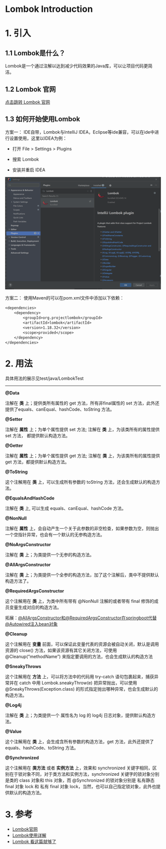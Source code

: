 # Lombok Introduction

# 1. 引入

## 1.1 Lombok是什么？


Lombok是一个通过注解以达到减少代码效果的Java库，可以让项目代码更简洁。

## 1.2 Lombok 官网

[点击跳转 Lombok 官网](https://projectlombok.org/)

## 1.3 如何开始使用Lombok

方案一： IDE自带，Lombok与IntelliJ IDEA，Eclipse等ide兼容，可以在ide中进行设置使用，这里以IDEA为例：

- 打开 File > Settings > Plugins

- 搜索 Lombok

- 安装并重启 IDEA

![img.png](img.png)

方案二： 使用Maven的可以在pom.xml文件中添加以下依赖：
```
<dependencies>
	<dependency>
		<groupId>org.projectlombok</groupId>
		<artifactId>lombok</artifactId>
		<version>1.18.32</version>
		<scope>provided</scope>
	</dependency>
</dependencies>
```

# 2. 用法
具体用法的展示见test/java/LombokTest

---
**@Data**

注解在 **类** 上；提供类所有属性的 get 方法，所有非final属性的 set 方法，此外还提供了equals、canEqual、hashCode、toString 方法。

**@Setter**

注解在 **属性** 上；为单个属性提供 set 方法; 注解在 **类** 上，为该类所有的属性提供 set 方法， 都提供默认构造方法。

**@Getter**

注解在 **属性** 上；为单个属性提供 get 方法; 注解在 **类** 上，为该类所有的属性提供 get 方法，都提供默认构造方法。

**@ToString**

这个注解用在 **类** 上，可以生成所有参数的 toString 方法，还会生成默认的构造方法。

**@EqualsAndHashCode**

注解在 **类** 上, 可以生成 equals、canEqual、hashCode 方法。

**@NonNull**

注解在 **属性** 上，会自动产生一个关于此参数的非空检查，如果参数为空，则抛出一个空指针异常，也会有一个默认的无参构造方法。

**@NoArgsConstructor**

注解在 **类** 上；为类提供一个无参的构造方法。

**@AllArgsConstructor**

注解在 **类** 上；为类提供一个全参的构造方法，加了这个注解后，类中不提供默认构造方法了。

**@RequiredArgsConstructor**

这个注解用在 **类** 上，为类中所有带有 @NonNull 注解的或者带有 final 修饰的成员变量生成对应的构造方法。

拓展：[@AllArgsConstructor和@RequiredArgsConstructor在springboot代替@Autowired注入bean对象](https://blog.csdn.net/xueyijin/article/details/124618309?ops_request_misc=%257B%2522request%255Fid%2522%253A%2522171212943116800182138608%2522%252C%2522scm%2522%253A%252220140713.130102334.pc%255Fall.%2522%257D&request_id=171212943116800182138608&biz_id=0&utm_medium=distribute.pc_search_result.none-task-blog-2~all~first_rank_ecpm_v1~rank_v31_ecpm-8-124618309-null-null.142^v100^pc_search_result_base3&utm_term=%40RequiredArgsConstructor&spm=1018.2226.3001.4187)

**@Cleanup**

这个注解用在 **变量** 前面，可以保证此变量代表的资源会被自动关闭，默认是调用资源的 close() 方法，如果该资源有其它关闭方法，可使用 @Cleanup(“methodName”) 来指定要调用的方法，也会生成默认的构造方法

**@SneakyThrows**

这个注解用在 **方法** 上，可以将方法中的代码用 try-catch 语句包裹起来，捕获异常并在 catch 中用 Lombok.sneakyThrow(e) 把异常抛出，可以使用 @SneakyThrows(Exception.class) 的形式指定抛出哪种异常，也会生成默认的构造方法。

**@Log4j**

注解在 **类** 上；为类提供一个 属性名为 log 的 log4j 日志对象，提供默认构造方法。

**@Value**

这个注解用在 **类** 上，会生成含所有参数的构造方法，get 方法，此外还提供了equals、hashCode、toString 方法。

**@Synchronized**

这个注解用在 **类方法** 或者 **实例方法** 上，效果和 synchronized 关键字相同，区别在于锁对象不同，对于类方法和实例方法，synchronized 关键字的锁对象分别是类的 class 对象和 this 对象，而 @Synchronized 的锁对象分别是 私有静态 final 对象 lock 和 私有 final 对象 lock，当然，也可以自己指定锁对象，此外也提供默认的构造方法。

# 3. 参考
- [Lombok官网](https://projectlombok.org/)
- [Lombok使用详解](https://blog.csdn.net/u010695794/article/details/70441432?ops_request_misc=%257B%2522request%255Fid%2522%253A%2522171213099216800226538034%2522%252C%2522scm%2522%253A%252220140713.130102334..%2522%257D&request_id=171213099216800226538034&biz_id=0&utm_medium=distribute.pc_search_result.none-task-blog-2~all~top_positive~default-1-70441432-null-null.142^v100^pc_search_result_base3&utm_term=lombok&spm=1018.2226.3001.4187)
- [Lombok 看这篇就够了](https://zhuanlan.zhihu.com/p/32779910)